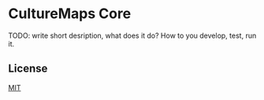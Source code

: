 # CultureMaps Core

TODO: write short desription, what does it do? How to you develop, test, run it.


## License

[MIT](LICENSE)
